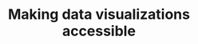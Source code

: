 ---
layout: bookmark
title: Making data visualizations accessible
tags:
  - Bookmarks
  - Accessibility
created: '2023-12-19T06:03:51.913Z'
link: https://www.tpgi.com/making-data-visualizations-accessible/
id: 697824229
image: https://www.tpgi.com/wp-content/uploads/feature-2.jpg
---